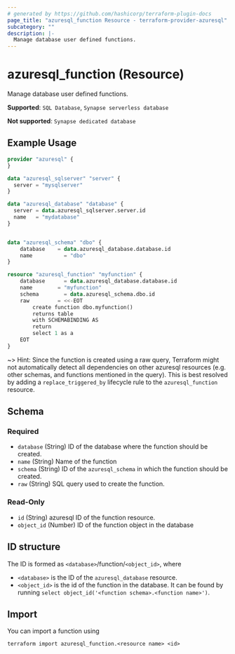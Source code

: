 ```yaml
---
# generated by https://github.com/hashicorp/terraform-plugin-docs
page_title: "azuresql_function Resource - terraform-provider-azuresql"
subcategory: ""
description: |-
  Manage database user defined functions.
---
```


# azuresql_function (Resource)

Manage database user defined functions.

**Supported**: `SQL Database`, `Synapse serverless database` 

**Not supported**: `Synapse dedicated database`


## Example Usage

```terraform
provider "azuresql" {
}

data "azuresql_sqlserver" "server" {
  server = "mysqlserver"
}

data "azuresql_database" "database" {
  server = data.azuresql_sqlserver.server.id
  name   = "mydatabase"
}


data "azuresql_schema" "dbo" {
    database 	= data.azuresql_database.database.id
    name 		  = "dbo"
}

resource "azuresql_function" "myfunction" {
    database 	  = data.azuresql_database.database.id
    name        = "myfunction"
    schema		  = data.azuresql_schema.dbo.id
    raw         = <<-EOT
        create function dbo.myfunction()
        returns table 
        with SCHEMABINDING AS
        return  
        select 1 as a
    EOT
}

```

~> Hint: Since the function is created using a raw query, Terraform might not automatically detect all dependencies on other azuresql resources (e.g. other schemas, and functions mentioned in the query). This is best resolved by adding a `replace_triggered_by` lifecycle rule to the `azuresql_function` resource.

<!-- schema generated by tfplugindocs -->
## Schema

### Required

- `database` (String) ID of the database where the function should be created.
- `name` (String) Name of the function
- `schema` (String) ID of the `azuresql_schema` in which the function should be created.
- `raw` (String) SQL query used to create the function.


### Read-Only

- `id` (String)  azuresql ID of the function resource.
- `object_id` (Number) ID of the function object in the database

## ID structure

The ID is formed as `<database>`/function/`<object_id>`, where
* `<database>` is the ID of the `azuresql_database` resource.
* `<object_id>` is the id of the function in the database. It can be found by running `select object_id('<function schema>.<function name>')`.

## Import

You can import a function using 

```terraform import azuresql_function.<resource name> <id>```